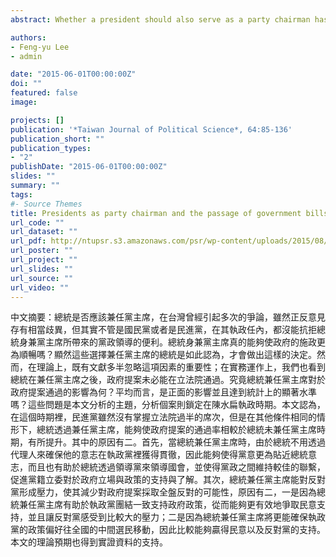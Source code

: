 ```yaml
---
abstract: Whether a president should also serve as a party chairman has been a controversial issue in Taiwan. However, both the Kuomintang and the Democratic Progressive Party nodded in agreement on this issue as long as they were the ruling parties. Does the fusion of the two roles really make the passage of government bills easier? Most of the existing literature neglected the important factor of a president acting as a party chairman, and hence provided no answer to this question. In actual practice, we observed several cases of failures in securing the passage of government bills in the Legislative Yuan even after a president was named the chairman of the ruling party. In this article, we argue that, other factors being equal, the fusion of the two roles does enhance the probability of the passage of government bills. In our arguments, two reasons explain why this relation holds. Firstly, when a president acts as the party chairman, he/she does not need to rely on an agent to help him/her achieving policy goals, and can ensure the party’s policy preferences are exactly the same as his/her own. A president acting as a party chairman can also directly lead the party in the Legislative Yuan and better ensure support from the party’s legislators. Secondly, a president acting as party chairman also helps induce a more cooperative stance among the opposition parties because of the following reasons. The first is that a more cohesive ruling party under a president’s leadership as the party chairman is more likely to gain public support, which in turn makes opposition parties more likely to adopt more cooperative stances on some government bills. The second is that a president acting as a party chairman will help his party policy stances move closer to those of the median voter, and these policy stances will be more likely to gain public support, inducing opposition parties to follow suit, at least on some government bills. The empirical findings provide supportive evidence for the hypothesis of this article.

authors:
- Feng-yu Lee
- admin

date: "2015-06-01T00:00:00Z"
doi: ""
featured: false
image:

projects: []
publication: '*Taiwan Journal of Political Science*, 64:85-136'
publication_short: ""
publication_types:
- "2"
publishDate: "2015-06-01T00:00:00Z"
slides: ""
summary: ""
tags:
#- Source Themes
title: Presidents as party chairman and the passage of government bills：An analysis of Chen Shui-bian's presidency (總統兼任黨主席對政府法案通過的影響：陳水扁政府時期的分析)
url_code: ""
url_dataset: ""
url_pdf: http://ntupsr.s3.amazonaws.com/psr/wp-content/uploads/2015/08/02.3-%E6%9D%8E%E9%B3%B3%E7%8E%89%E3%80%81%E9%BB%83%E5%BB%BA%E5%AF%A6.pdf
url_poster: ""
url_project: ""
url_slides: ""
url_source: ""
url_video: ""
---
```

中文摘要：總統是否應該兼任黨主席，在台灣曾經引起多次的爭論，雖然正反意見存有相當歧異，但其實不管是國民黨或者是民進黨，在其執政任內，都沒能抗拒總統身兼黨主席所帶來的黨政領導的便利。總統身兼黨主席真的能夠使政府的施政更為順暢嗎？顯然這些選擇兼任黨主席的總統是如此認為，才會做出這樣的決定。然而，在理論上，既有文獻多半忽略這項因素的重要性；在實務運作上，我們也看到總統在兼任黨主席之後，政府提案未必能在立法院通過。究竟總統兼任黨主席對於政府提案通過的影響為何？平均而言，是正面的影響並且達到統計上的顯著水準嗎？這些問題是本文分析的主題，分析個案則鎖定在陳水扁執政時期。本文認為，在這個時期裡，民進黨雖然沒有掌握立法院過半的席次，但是在其他條件相同的情形下，總統透過兼任黨主席，能夠使政府提案的通過率相較於總統未兼任黨主席時期，有所提升。其中的原因有二。首先，當總統兼任黨主席時，由於總統不用透過代理人來確保他的意志在執政黨裡獲得貫徹，因此能夠使得黨意更為貼近總統意志，而且也有助於總統透過領導黨來領導國會，並使得黨政之間維持較佳的聯繫，促進黨籍立委對於政府立場與政策的支持與了解。其次，總統兼任黨主席能對反對黨形成壓力，使其減少對政府提案採取全盤反對的可能性，原因有二，一是因為總統兼任黨主席有助於執政黨團結一致支持政府政策，從而能夠更有效地爭取民意支持，並且讓反對黨感受到比較大的壓力；二是因為總統兼任黨主席將更能確保執政黨的政策偏好往全國的中間選民移動，因此比較能夠贏得民意以及反對黨的支持。本文的理論預期也得到實證資料的支持。
